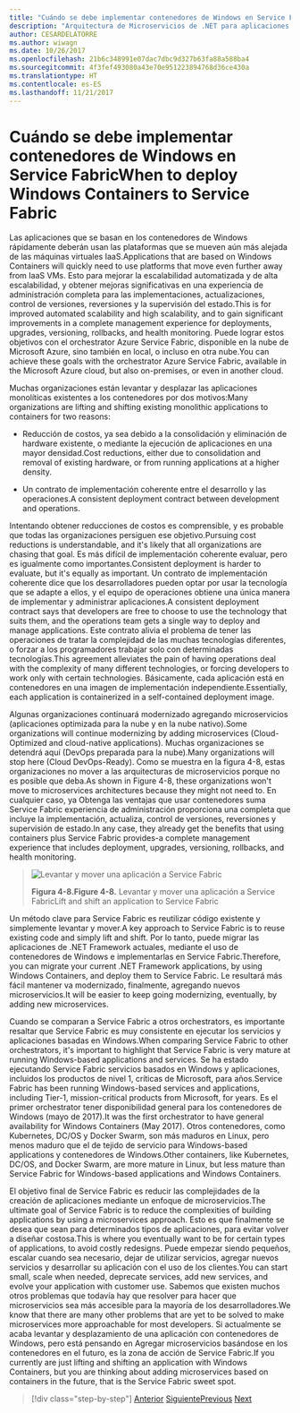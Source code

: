 ```yaml
---
title: "Cuándo se debe implementar contenedores de Windows en Service Fabric"
description: "Arquitectura de Microservicios de .NET para aplicaciones .NET en contenedores | Cuándo se debe implementar contenedores de Windows en Service Fabric"
author: CESARDELATORRE
ms.author: wiwagn
ms.date: 10/26/2017
ms.openlocfilehash: 21b6c348991e07dac7dbc9d327b63fa88a588ba4
ms.sourcegitcommit: 4f3fef493080a43e70e951223894768d36ce430a
ms.translationtype: HT
ms.contentlocale: es-ES
ms.lasthandoff: 11/21/2017
---
```

# <a name="when-to-deploy-windows-containers-to-service-fabric"></a><span data-ttu-id="59949-103">Cuándo se debe implementar contenedores de Windows en Service Fabric</span><span class="sxs-lookup"><span data-stu-id="59949-103">When to deploy Windows Containers to Service Fabric</span></span>

<span data-ttu-id="59949-104">Las aplicaciones que se basan en los contenedores de Windows rápidamente deberán usan las plataformas que se mueven aún más alejada de las máquinas virtuales IaaS.</span><span class="sxs-lookup"><span data-stu-id="59949-104">Applications that are based on Windows Containers will quickly need to use platforms that move even further away from IaaS VMs.</span></span> <span data-ttu-id="59949-105">Esto para mejorar la escalabilidad automatizada y de alta escalabilidad, y obtener mejoras significativas en una experiencia de administración completa para las implementaciones, actualizaciones, control de versiones, reversiones y la supervisión del estado.</span><span class="sxs-lookup"><span data-stu-id="59949-105">This is for improved automated scalability and high scalability, and to gain significant improvements in a complete management experience for deployments, upgrades, versioning, rollbacks, and health monitoring.</span></span> <span data-ttu-id="59949-106">Puede lograr estos objetivos con el orchestrator Azure Service Fabric, disponible en la nube de Microsoft Azure, sino también en local, o incluso en otra nube.</span><span class="sxs-lookup"><span data-stu-id="59949-106">You can achieve these goals with the orchestrator Azure Service Fabric, available in the Microsoft Azure cloud, but also on-premises, or even in another cloud.</span></span>

<span data-ttu-id="59949-107">Muchas organizaciones están levantar y desplazar las aplicaciones monolíticas existentes a los contenedores por dos motivos:</span><span class="sxs-lookup"><span data-stu-id="59949-107">Many organizations are lifting and shifting existing monolithic applications to containers for two reasons:</span></span>

-   <span data-ttu-id="59949-108">Reducción de costos, ya sea debido a la consolidación y eliminación de hardware existente, o mediante la ejecución de aplicaciones en una mayor densidad.</span><span class="sxs-lookup"><span data-stu-id="59949-108">Cost reductions, either due to consolidation and removal of existing hardware, or from running applications at a higher density.</span></span>

-   <span data-ttu-id="59949-109">Un contrato de implementación coherente entre el desarrollo y las operaciones.</span><span class="sxs-lookup"><span data-stu-id="59949-109">A consistent deployment contract between development and operations.</span></span>

<span data-ttu-id="59949-110">Intentando obtener reducciones de costos es comprensible, y es probable que todas las organizaciones persiguen ese objetivo.</span><span class="sxs-lookup"><span data-stu-id="59949-110">Pursuing cost reductions is understandable, and it's likely that all organizations are chasing that goal.</span></span> <span data-ttu-id="59949-111">Es más difícil de implementación coherente evaluar, pero es igualmente como importantes.</span><span class="sxs-lookup"><span data-stu-id="59949-111">Consistent deployment is harder to evaluate, but it's equally as important.</span></span> <span data-ttu-id="59949-112">Un contrato de implementación coherente dice que los desarrolladores pueden optar por usar la tecnología que se adapte a ellos, y el equipo de operaciones obtiene una única manera de implementar y administrar aplicaciones.</span><span class="sxs-lookup"><span data-stu-id="59949-112">A consistent deployment contract says that developers are free to choose to use the technology that suits them, and the operations team gets a single way to deploy and manage applications.</span></span> <span data-ttu-id="59949-113">Este contrato alivia el problema de tener las operaciones de tratar la complejidad de las muchas tecnologías diferentes, o forzar a los programadores trabajar solo con determinadas tecnologías.</span><span class="sxs-lookup"><span data-stu-id="59949-113">This agreement alleviates the pain of having operations deal with the complexity of many different technologies, or forcing developers to work only with certain technologies.</span></span> <span data-ttu-id="59949-114">Básicamente, cada aplicación está en contenedores en una imagen de implementación independiente.</span><span class="sxs-lookup"><span data-stu-id="59949-114">Essentially, each application is containerized in a self-contained deployment image.</span></span>

<span data-ttu-id="59949-115">Algunas organizaciones continuará modernizado agregando microservicios (aplicaciones optimizada para la nube y en la nube nativo).</span><span class="sxs-lookup"><span data-stu-id="59949-115">Some organizations will continue modernizing by adding microservices (Cloud-Optimized and cloud-native applications).</span></span> <span data-ttu-id="59949-116">Muchas organizaciones se detendrá aquí (DevOps preparada para la nube).</span><span class="sxs-lookup"><span data-stu-id="59949-116">Many organizations will stop here (Cloud DevOps-Ready).</span></span> <span data-ttu-id="59949-117">Como se muestra en la figura 4-8, estas organizaciones no mover a las arquitecturas de microservicios porque no es posible que deba.</span><span class="sxs-lookup"><span data-stu-id="59949-117">As shown in Figure 4-8, these organizations won't move to microservices architectures because they might not need to.</span></span> <span data-ttu-id="59949-118">En cualquier caso, ya Obtenga las ventajas que usar contenedores suma Service Fabric experiencia de administración proporciona una completa que incluye la implementación, actualiza, control de versiones, reversiones y supervisión de estado.</span><span class="sxs-lookup"><span data-stu-id="59949-118">In any case, they already get the benefits that using containers plus Service Fabric provides-a complete management experience that includes deployment, upgrades, versioning, rollbacks, and health monitoring.</span></span>

> ![Levantar y mover una aplicación a Service Fabric](./media/image8.png)
>
> <span data-ttu-id="59949-120">**Figura 4-8.**</span><span class="sxs-lookup"><span data-stu-id="59949-120">**Figure 4-8.**</span></span> <span data-ttu-id="59949-121">Levantar y mover una aplicación a Service Fabric</span><span class="sxs-lookup"><span data-stu-id="59949-121">Lift and shift an application to Service Fabric</span></span>

<span data-ttu-id="59949-122">Un método clave para Service Fabric es reutilizar código existente y simplemente levantar y mover.</span><span class="sxs-lookup"><span data-stu-id="59949-122">A key approach to Service Fabric is to reuse existing code and simply lift and shift.</span></span> <span data-ttu-id="59949-123">Por lo tanto, puede migrar las aplicaciones de .NET Framework actuales, mediante el uso de contenedores de Windows e implementarlas en Service Fabric.</span><span class="sxs-lookup"><span data-stu-id="59949-123">Therefore, you can migrate your current .NET Framework applications, by using Windows Containers, and deploy them to Service Fabric.</span></span> <span data-ttu-id="59949-124">Le resultará más fácil mantener va modernizado, finalmente, agregando nuevos microservicios.</span><span class="sxs-lookup"><span data-stu-id="59949-124">It will be easier to keep going modernizing, eventually, by adding new microservices.</span></span>

<span data-ttu-id="59949-125">Cuando se comparan a Service Fabric a otros orchestrators, es importante resaltar que Service Fabric es muy consistente en ejecutar los servicios y aplicaciones basadas en Windows.</span><span class="sxs-lookup"><span data-stu-id="59949-125">When comparing Service Fabric to other orchestrators, it's important to highlight that Service Fabric is very mature at running Windows-based applications and services.</span></span> <span data-ttu-id="59949-126">Se ha estado ejecutando Service Fabric servicios basados en Windows y aplicaciones, incluidos los productos de nivel 1, críticas de Microsoft, para años.</span><span class="sxs-lookup"><span data-stu-id="59949-126">Service Fabric has been running Windows-based services and applications, including Tier-1, mission-critical products from Microsoft, for years.</span></span> <span data-ttu-id="59949-127">Es el primer orchestrator tener disponibilidad general para los contenedores de Windows (mayo de 2017).</span><span class="sxs-lookup"><span data-stu-id="59949-127">It was the first orchestrator to have general availability for Windows Containers (May 2017).</span></span> <span data-ttu-id="59949-128">Otros contenedores, como Kubernetes, DC/OS y Docker Swarm, son más maduros en Linux, pero menos maduro que el de tejido de servicio para Windows-based applications y contenedores de Windows.</span><span class="sxs-lookup"><span data-stu-id="59949-128">Other containers, like Kubernetes, DC/OS, and Docker Swarm, are more mature in Linux, but less mature than Service Fabric for Windows-based applications and Windows Containers.</span></span>

<span data-ttu-id="59949-129">El objetivo final de Service Fabric es reducir las complejidades de la creación de aplicaciones mediante un enfoque de microservicios.</span><span class="sxs-lookup"><span data-stu-id="59949-129">The ultimate goal of Service Fabric is to reduce the complexities of building applications by using a microservices approach.</span></span> <span data-ttu-id="59949-130">Esto es que finalmente se desea que sean para determinados tipos de aplicaciones, para evitar volver a diseñar costosa.</span><span class="sxs-lookup"><span data-stu-id="59949-130">This is where you eventually want to be for certain types of applications, to avoid costly redesigns.</span></span> <span data-ttu-id="59949-131">Puede empezar siendo pequeños, escalar cuando sea necesario, dejar de utilizar servicios, agregar nuevos servicios y desarrollar su aplicación con el uso de los clientes.</span><span class="sxs-lookup"><span data-stu-id="59949-131">You can start small, scale when needed, deprecate services, add new services, and evolve your application with customer use.</span></span> <span data-ttu-id="59949-132">Sabemos que existen muchos otros problemas que todavía hay que resolver para hacer que microservicios sea más accesible para la mayoría de los desarrolladores.</span><span class="sxs-lookup"><span data-stu-id="59949-132">We know that there are many other problems that are yet to be solved to make microservices more approachable for most developers.</span></span> <span data-ttu-id="59949-133">Si actualmente se acaba levantar y desplazamiento de una aplicación con contenedores de Windows, pero está pensando en Agregar microservicios basándose en los contenedores en el futuro, es la zona de acción de Service Fabric.</span><span class="sxs-lookup"><span data-stu-id="59949-133">If you currently are just lifting and shifting an application with Windows Containers, but you are thinking about adding microservices based on containers in the future, that is the Service Fabric sweet spot.</span></span>

>[!div class="step-by-step"]
<span data-ttu-id="59949-134">[Anterior](when-to-deploy-windows-containers-to-azure-vms-iaas-cloud.md)
[Siguiente](when-to-deploy-windows-containers-to-azure-container-service-kubernetes.md)</span><span class="sxs-lookup"><span data-stu-id="59949-134">[Previous](when-to-deploy-windows-containers-to-azure-vms-iaas-cloud.md)
[Next](when-to-deploy-windows-containers-to-azure-container-service-kubernetes.md)</span></span>
